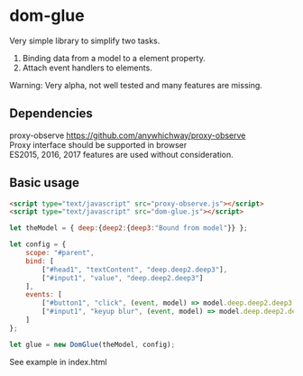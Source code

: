# dom-glue
Very simple library to simplify two tasks.
1. Binding data from a model to a element property.
2. Attach event handlers to elements.

Warning: Very alpha, not well tested and many features are missing.

## Dependencies
proxy-observe https://github.com/anywhichway/proxy-observe  
Proxy interface should be supported in browser  
ES2015, 2016, 2017 features are used without consideration.   

## Basic usage
```html
<script type="text/javascript" src="proxy-observe.js"></script>
<script type="text/javascript" src="dom-glue.js"></script>
```

```javascript
let theModel = { deep:{deep2:{deep3:"Bound from model"}} };

let config = {
    scope: "#parent",
    bind: [
        ["#head1", "textContent", "deep.deep2.deep3"],
        ["#input1", "value", "deep.deep2.deep3"]
    ],
    events: [
        ["#button1", "click", (event, model) => model.deep.deep2.deep3 = "Button clicked" + new Date().getMilliseconds()],
        ["#input1", "keyup blur", (event, model) => model.deep.deep2.deep3 = event.target.value]
    ]
};

let glue = new DomGlue(theModel, config);
```

See example in index.html